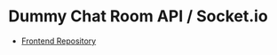 # Dummy Chat Room API / Socket.io

- [Frontend Repository](https://github.com/yasirozdemir/dummy-chat-room-fe)
